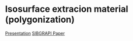 # Isosurface extracion material (polygonization)
[Presentation](gpu_isosurface_extraction.pdf)
[SIBGRAPI Paper](SIBGRAPI.pdf)
